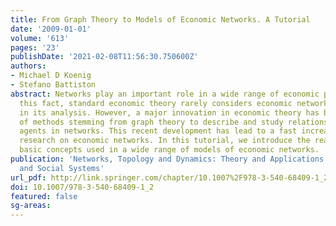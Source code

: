 ```yaml
---
title: From Graph Theory to Models of Economic Networks. A Tutorial
date: '2009-01-01'
volume: '613'
pages: '23'
publishDate: '2021-02-08T11:56:30.750600Z'
authors:
- Michael D Koenig
- Stefano Battiston
abstract: Networks play an important role in a wide range of economic phenomena. Despite
  this fact, standard economic theory rarely considers economic networks explicitly
  in its analysis. However, a major innovation in economic theory has been the use
  of methods stemming from graph theory to describe and study relations between economic
  agents in networks. This recent development has lead to a fast increase in theoretical
  research on economic networks. In this tutorial, we introduce the reader to some
  basic concepts used in a wide range of models of economic networks.
publication: 'Networks, Topology and Dynamics: Theory and Applications to Economics
  and Social Systems'
url_pdf: http://link.springer.com/chapter/10.1007%2F978-3-540-68409-1_2
doi: 10.1007/978-3-540-68409-1_2
featured: false
sg-areas:
---
```

